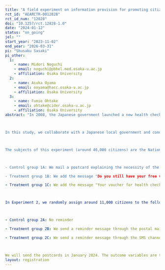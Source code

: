```yaml
---
title: "A field experiment on information provision for promoting citizens’ health checkup behavior: Postal mail or SMS?"
rct_id: "AEARCTR-0012828"
rct_id_num: "12828"
doi: "10.1257/rct.12828-1.0"
date: "2024-01-12"
status: "on_going"
jel: ""
start_year: "2023-11-02"
end_year: "2026-03-31"
pi: "Shusaku Sasaki"
pi_other:
  1:
    - name: Midori Noguchi
    - email: noguchi@pbhel.med.osaka-u.ac.jp
    - affiliation: Osaka University
  2:
    - name: Asuka Oyama
    - email: ooyama@hacc.osaka-u.ac.jp
    - affiliation: Osaka University
  3:
    - name: Fumio Ohtake
    - email: ohtake@cider.osaka-u.ac.jp
    - affiliation: Osaka University
abstract: "In 2008, the Japanese government launched a new health checkup system, the Specified Health Examination. The purpose of this checkup is to screen pre-diabetic patients who are at risk of developing cardiovascular diseases and diabetes mellitus, and to provide early intervention for receiving medical treatment and improving lifestyle. The uptake rate in FY2020 was 53.4%, compared to the government’s target of 70%. The uptake rate for National Health Insurance subscribers, which includes self-employed people, was only 33.7%.

In this study, we collaborate with a Japanese local government and conduct two experiments focusing on the channels (postal mail and SMS) used to send reminder messages to encourage National Health Insurance subscribers to receive health checkups. In one experiment, we measure the effects of two reminder messages based on behavioral economics and nudge through the postal mail channel. In the other experiment, we compare the effect of sending a reminder message through the postal mail channel with that of sending it through the SMS channel.

The subjects of this experiment (around 40,000 citizens) are the National Health Insurance subscribers in the age group eligible for the Specified Health Examination in FY2023. In addition, they have not received the checkups by the time the postcards are mailed. First, we divide 40,000 citizens into two groups: the subjects of Experiment 1 (around 28,000 citizens) and the subjects of Experiment 2 (around 11,000 citizens). The former are citizens whose mobile phone numbers are not known by the local government and to whom SMS cannot be sent. The latter are citizens whose mobile phone numbers are known to the local government and to whom SMS can be sent. Second, in Experiment 1, we randomly assign around 28,000 citizens to the following three groups at individual level:

- Control group 1A: We mail a postcard explaining the necessity of the specific health examination and how to make an appointment. 
- Treatment group 1B: We add the message "Do you still have your free voucher for the specific health examination?" to the control group's postcard and then introduce a simple way to reissue the voucher.
- Treatment group 1C: We add the message "Your voucher for health checkup is about to expire" to the control group's postcard and then call for early reservations.

In Experiment 2, we randomly assign around 11,000 citizens to the following three groups at individual level:

- Control group 2A: No reminder
- Treatment group 2B: We send a reminder message through the postal mail channel.
- Treatment group 2C: We send a reminder message through the SMS channel.

We will send the postcards in January 2024. The outcome variables are the presence or absence and timing of the health checkup from the first mailing time to the end of March 2024."
layout: registration
---
```


